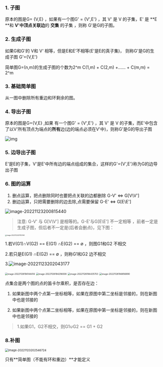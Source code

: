 ### 1. 子图

原本的图是G= {V,E}    ，如果有一个图G' = {V',E'}  ，其 V' 是 V 的子集，E' 是 **E **和 **V'中顶点关联边**的 **交集** 的子集 ，则称 G'是G的子图。

### 2. 生成子图

如果G和G'的 V和 V‘ 相等，但是E和E’不相等(E'是E的真子集)， 则称G'是G的生成子图   G'={V,E'}

简单图G=(n,m)的生成子图的个数为2^m    C(1,m) + C(2,m) +…… + C(m,m) = 2^m

### 3. 基础简单图

从一图中删除所有重边和环剩余的图。

### 4. 导出子图

原本的图是G={V,E} ,如果 有一个图G' = {V',E'}  ，其 V' 是 V 的子集，而E'中包含了以V'所有顶点为端点的**所有**边(边的端点必须在V'中)，则称G'是G的导出子图

![img](https://pic3.zhimg.com/80/v2-ed0ef29aaf45150ce4f40bc341ddea2a_720w.webp)

### 5. 边导出子图

E'是E的子集，V'是E'中所有边的端点组成的集合，这样的G'={V',E'}称为G的边导出子图

### 6. 图的运算

1. 删点运算，把点删除同时也要把点关联的边都删除     G-V'  <=>  G[V\V']
2. 删边运算，只把需要删除的边去除,点需要保留   G-E'  <=> G[E\E']

![image-20221123200815440](C:\Users\hp-pc\AppData\Roaming\Typora\typora-user-images\image-20221123200815440.png)

>  注意:  G-V' 与 G[V\V'] 是相等的。G-E'与G[E\E'] 不一定相等  ，前者一定是生成子图，但后者不一定是(后者会删点)，见下图：

<img src="C:\Users\hp-pc\AppData\Roaming\Typora\typora-user-images\image-20221123201153140.png" alt="image-20221123201153140" style="zoom:33%;" />



1.若V(G1)∩V(G2) == E(G1) ∩E(G2) == ∅ ，则图G1和G2 不相交

2.若只是E(G1) ∩E(G2) == ∅ ，则称G1和G2 边不相交

3.![image-20221123202043177](C:\Users\hp-pc\AppData\Roaming\Typora\typora-user-images\image-20221123202043177.png)

<img src="C:\Users\hp-pc\AppData\Roaming\Typora\typora-user-images\image-20221126194144414.png" alt="image-20221126194144414" style="zoom:50%;" />

<img src="C:\Users\hp-pc\AppData\Roaming\Typora\typora-user-images\image-20221126194256008.png" alt="image-20221126194256008" style="zoom:50%;" />

<img src="C:\Users\hp-pc\AppData\Roaming\Typora\typora-user-images\image-20221126194435703.png" alt="image-20221126194435703" style="zoom:50%;" />

<img src="C:\Users\hp-pc\AppData\Roaming\Typora\typora-user-images\image-20221126194856890.png" alt="image-20221126194856890" style="zoom:50%;" />

点集合是两个图的点的笛卡尔乘积，是否存在边：

1. 如果新图中两个点第一坐标相等，如果在原图中第二坐标是邻接的，则在新图中也是邻接的

2. 如果新图中两个点第二坐标相等，如果在原图中第一坐标是邻接的，则在新图中也是邻接的



> 1.如果G1，G2不相交，则G1∪G2 == G1 + G2



### 8.补图

<img src="C:\Users\hp-pc\AppData\Roaming\Typora\typora-user-images\image-20221123202546724.png" alt="image-20221123202546724" style="zoom: 67%;" />

只有**简单图（不能有环和重边）**才能定义